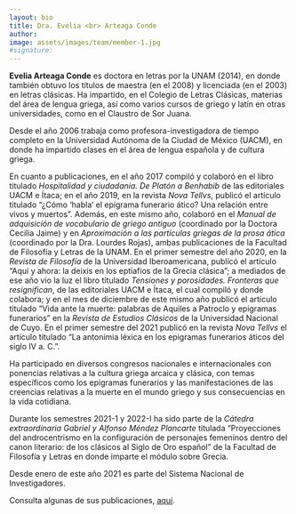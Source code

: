 ```yaml
---
layout: bio
title: Dra. Evelia <br> Arteaga Conde
author:
image: assets/images/team/member-1.jpg
#signature:
---
```


**Evelia Arteaga Conde** es doctora en letras por la UNAM (2014), en donde también obtuvo los títulos de maestra (en el 2008) y licenciada (en el 2003) en letras clásicas. Ha impartido, en el Colegio de Letras Clásicas, materias del área de lengua griega, así como varios cursos de griego y latín en otras universidades, como en el Claustro de Sor Juana.

Desde el año 2006 trabaja como profesora-investigadora de tiempo completo en la Universidad Autónoma de la Ciudad de México (UACM), en donde ha impartido clases en el área de lengua española y de cultura griega.

En cuanto a publicaciones, en el año 2017 compiló y colaboró en el libro titulado *Hospitalidad y ciudadanía. De Platón a Benhabib* de las editoriales UACM e Ítaca; en el año 2019, en la revista *Nova Tellvs*, publicó el artículo titulado “¿Cómo ‘habla’ el epigrama funerario ático? Una relación entre vivos y muertos”. Además, en este mismo año, colaboró en el *Manual de adquisición de vocabulario de griego antiguo* (coordinado por la Doctora Cecilia Jaime) y en *Aproximación a las partículas griegas de la prosa ática* (coordinado por la Dra. Lourdes Rojas), ambas publicaciones de la Facultad de Filosofía y Letras de la UNAM. En el primer semestre del año 2020, en la *Revista de Filosofía* de la Universidad Iberoamericana, publicó el artículo “Aquí y ahora: la deixis en los eptiafios de la Grecia clásica”; a mediados de ese año vio la luz el libro titulado *Tensiones y porosidades. Fronteras que resignifican*, de las editoriales UACM e Ítaca, el cual compiló y donde colabora; y en el mes de diciembre de este mismo año publicó el artículo titulado “Vida ante la muerte: palabras de Aquiles a Patroclo y epigramas funerarios” en la *Revista de Estudios Clásicos* de la Universidad Nacional de Cuyo. En el primer semestre del 2021 publicó en la revista *Nova Tellvs* el artículo titulado “La antonimia léxica en los epigramas funerarios áticos del siglo IV a. C.”.

Ha participado en diversos congresos nacionales e internacionales con ponencias relativas a la cultura griega arcaica y clásica, con temas específicos como los epigramas funerarios y las manifestaciones de las creencias relativas a la muerte en el mundo griego y sus consecuencias en la vida cotidiana.

Durante los semestres 2021-1 y 2022-I ha sido parte de la *Cátedra extraordinaria Gabriel y Alfonso Méndez Plancarte* titulada “Proyecciones del androcentrismo en la configuración de personajes femeninos dentro del canon literario: de los clásicos al Siglo de Oro español” de la Facultad de Filosofía y Letras en donde imparte el módulo sobre Grecia.

Desde enero de este año 2021 es parte del Sistema Nacional de Investigadores.  

Consulta algunas de sus publicaciones, [aquí](https://uacm.academia.edu/EveliaArteaga?from_navbar=true).
